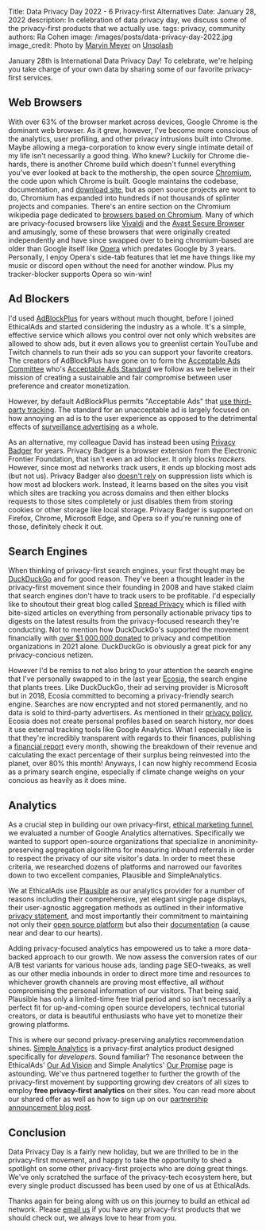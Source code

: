 Title: Data Privacy Day 2022 - 6 Privacy-first Alternatives
Date: January 28, 2022
description: In celebration of data privacy day, we discuss some of the privacy-first products that we actually use.
tags: privacy, community
authors: Ra Cohen
image: /images/posts/data-privacy-day-2022.jpg
image_credit: <span>Photo by <a href="https://unsplash.com/@marvelous?utm_source=unsplash&utm_medium=referral&utm_content=creditCopyText">Marvin Meyer</a> on <a href="https://unsplash.com/?utm_source=unsplash&utm_medium=referral&utm_content=creditCopyText">Unsplash</a></span>

January 28th is International Data Privacy Day! 
To celebrate, we're helping you take charge of your own data by sharing some of our favorite privacy-first services. 

## Web Browsers

With over 63% of the browser market across devices,
Google Chrome is the dominant web browser.
As it grew, however, I've become more conscious of the analytics, user profiling,
and other privacy intrusions built into Chrome.
Maybe allowing a mega-corporation to know every single intimate detail of my life 
isn't necessarily a good thing. Who knew? 
Luckily for Chrome die-hards, there is another Chrome build which doesn't funnel 
everything you've ever looked at back to the mothership, the open source
[Chromium](https://www.chromium.org/Home/), the code upon which Chrome is built. 
Google maintains the codebase, documentation, and [download site](https://download-chromium.appspot.com/),
but as open source projects are wont to do, 
Chromium has expanded into hundreds if not thousands of splinter projects and companies.
There's an entire section on the Chromium wikipedia page dedicated to [browsers based on Chromium](https://en.wikipedia.org/wiki/Chromium_(web_browser)#Browsers_based_on_Chromium).
Many of which are privacy-focused browsers like [Vivaldi](https://vivaldi.com/) and the [Avast Secure Browser](https://www.avast.com/secure-browser) and amusingly,
some of these browsers that were originally created independently and have since swapped over to being chromium-based 
are older than Google itself like [Opera](https://www.opera.com/) which predates Google by 3 years.
Personally, I enjoy Opera's side-tab features that let me have things like my music 
or discord open without the need for another window.
Plus my tracker-blocker supports Opera so win-win!


## Ad Blockers

I'd used [AdBlockPlus](https://adblockplus.org/) for years without much thought,
before I joined EthicalAds and started considering the industry as a whole. 
It's a simple, effective service which allows you control over not only which websites are allowed to show ads, 
but it even allows you to greenlist certain YouTube and Twitch channels to run their ads 
so you can support your favorite creators. 
The creators of AdBlockPlus have gone on to form the [Acceptable Ads Committee](https://acceptableads.com/about/) 
who's [Acceptable Ads Standard](https://acceptableads.com/standard/) we follow 
as we believe in their mission of creating a sustainable and fair compromise between user preference and creator monetization. 

However, by default AdBlockPlus permits "Acceptable Ads" that [use third-party tracking](https://help.getadblock.com/support/solutions/articles/6000224547-about-acceptable-ads-and-third-party-tracking/). 
The standard for an unacceptable ad is largely focused on how annoying an ad is to the user experience 
as opposed to the detrimental effects of [surveillance advertising](https://www.ethicalads.io/surveillance-advertising/?ref=data-privacy-day-2022) as a whole. 

As an alternative, my colleague David has instead been using [Privacy Badger](https://privacybadger.org/) for years.
Privacy Badger is a browser extension from the Electronic Frontier Foundation, that isn't even an ad blocker. 
It only blocks *trackers*. 
However, since most ad networks track users, it ends up blocking most ads (but not us).
Privacy Badger also [doesn't rely](https://privacybadger.org/#How-does-Privacy-Badger-work) on suppression lists which is how most ad blockers work. 
Instead, it learns based on the sites you visit which sites are tracking you across domains and then 
either blocks requests to those sites completely or just disables them from storing cookies or other storage like local storage.
Privacy Badger is supported on Firefox, Chrome, Microsoft Edge, and Opera so if you're running one of those, definitely check it out. 


## Search Engines

When thinking of privacy-first search engines, 
your first thought may be [DuckDuckGo](https://duckduckgo.com/) and for good reason. 
They've been a thought leader in the privacy-first movement since their founding in 2008 and 
have staked claim that search engines don't have to track users to be profitable.
I'd especially like to shoutout their great blog called [Spread Privacy](https://spreadprivacy.com/) which is filled with
bite-sized articles on everything from personally actionable privacy tips 
to digests on the latest results from the privacy-focused research they're conducting. 
Not to mention how DuckDuckGo's supported the movement financially with [over $1,000,000 donated](https://spreadprivacy.com/2021-duckduckgo-donations/) 
to privacy and competition organizations in 2021 alone. 
DuckDuckGo is obviously a great pick for any privacy-concious netizen. 

However I'd be remiss to not also bring to your attention the search engine that 
I've personally swapped to in the last year [Ecosia](https://www.ecosia.org/), 
the search engine that plants trees. 
Like DuckDuckGo, their ad serving provider is Microsoft but 
in 2018, Ecosia committed to becoming a privacy-friendly search engine. 
Searches are now encrypted and not stored permanently, 
and no data is sold to third-party advertisers. 
As mentioned in their [privacy policy](https://info.ecosia.org/privacy), 
Ecosia does not create personal profiles based on search history, 
nor does it use external tracking tools like Google Analytics.
What I especially like is that they're incredibly transparent with regards to their finances,
publishing a [financial report](https://blog.ecosia.org/ecosia-financial-reports-tree-planting-receipts/) every month,
showing the breakdown of their revenue and 
calculating the exact percentage of their surplus being reinvested into the planet, 
over 80% this month! 
Anyways, I can now highly recommend Ecosia as a primary search engine, 
especially if climate change weighs on your concious as heavily as it does mine.  

## Analytics 

As a crucial step in building our own privacy-first, [ethical marketing funnel](https://www.ethicalads.io/blog/2021/10/building-an-ethical-marketing-funnel/?ref=data-privacy-day-2022),
we evaluated a number of Google Analytics alternatives. 
Specifically we wanted to support open-source organizations 
that specialize in anoniminity-preserving aggregation algorithms 
for measuring inbound referrals in order to respect the privacy of our site visitor's data.
In order to meet these criteria, we researched dozens of platforms and 
narrowed our favorites down to two excellent companies,
Plausible and SimpleAnalytics. 

We at EthicalAds use [Plausible](https://plausible.io/) as our analytics provider 
for a number of reasons including their comprehensive, yet elegant single page displays,
their user-agnostic aggregation methods as outlined in their informative [privacy statement](https://plausible.io/privacy-focused-web-analytics), 
and most importantly their commitment to maintaining not only their [open source platform](https://plausible.io/open-source-website-analytics) 
but also their [documentation](https://plausible.io/docs) (a cause near and dear to our hearts). 

Adding privacy-focused analytics has empowered us to take a more data-backed approach to our growth.
We now assess the conversion rates of our A/B test variants for various house ads, landing page SEO-tweaks, as well as our other media inbounds 
in order to direct more time and resources to whichever growth channels are proving most effective, 
all *without* compromising the personal information of our visitors.
That being said, Plausible has only a limited-time free trial period and so isn't necessarily a perfect fit for 
up-and-coming open source developers, technical tutorial creators, or data is beautiful enthusiasts who have yet to monetize their growing platforms. 

This is where our second privacy-preserving analytics recommendation shines.
[Simple Analytics](https://simpleanalytics.com/?ref=ethicalads-blog) is a privacy-first analytics product designed specifically for *developers*. Sound familiar? 
The resonance between the EthicalAds' [Our Ad Vision](https://www.ethicalads.io/advertising-vision/?ref=data-privacy-day-2022) and 
Simple Analytics' [Our Promise](https://simpleanalytics.com/our-promise) page is astounding. 
We've thus partnered together to further the growth of the privacy-first movement
by supporting growing dev creators of all sizes to employ **free privacy-first analytics** on their sites. 
You can read more about our shared offer as well as how to sign up on our [partnership announcement blog post](https://www.ethicalads.io/blog/2021/11/ethicalads-providing-free-analytics-with-simple-analytics/?ref=data-privacy-day-2022).


## Conclusion 

Data Privacy Day is a fairly new holiday, 
but we are thrilled to be in the privacy-first movement, 
and happy to take the opportunity to shed a spotlight on some other privacy-first projects who are doing great things. 
We've only scratched the surface of the privacy-tech ecosystem here,
but every single product discussed has been used by one of us at EthicalAds. 



Thanks again for being along with us on this journey to build an ethical ad network.
Please [email us](mailto:ads@ethicalads.io) if you have any privacy-first products that we should check out,
we always love to hear from you.
